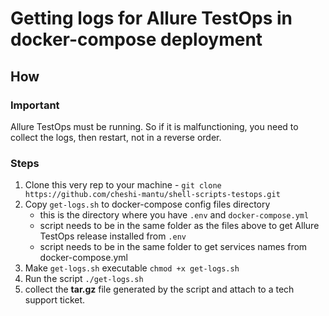 # Getting logs for Allure TestOps in docker-compose deployment

## How

### Important

Allure TestOps must be running. So if it is malfunctioning, you need to collect the logs, then restart, not in a reverse order.

### Steps

1. Clone this very rep to your machine - `git clone https://github.com/cheshi-mantu/shell-scripts-testops.git`
2. Copy `get-logs.sh` to docker-compose config files directory
   - this is the directory where you have `.env` and `docker-compose.yml`
   - script needs to be in the same folder as the files above to get Allure TestOps release installed from `.env`
   - script needs to be in the same folder to get services names from docker-compose.yml
3. Make `get-logs.sh` executable `chmod +x get-logs.sh`
4. Run the script `./get-logs.sh`
5. collect the **tar.gz** file generated by the script and attach to a tech support ticket.